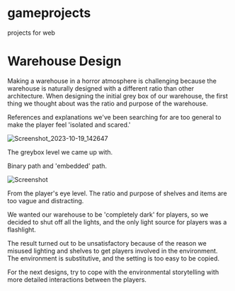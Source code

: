 # gameprojects
projects for web
# Warehouse Design

Making a warehouse in a horror atmosphere is challenging because the warehouse is naturally designed with a different ratio than other architecture. When designing the initial grey box of our warehouse, the first thing we thought about was the ratio and purpose of the warehouse.

References and explanations we've been searching for are too general to make the player feel 'isolated and scared.'

![Screenshot_2023-10-19_142647](https://github.com/Kimizx3/gameprojects/assets/55560064/3036f25b-39b3-4de2-8efe-247bdedd998a)

The greybox level we came up with.

Binary path and 'embedded' path.

![Screenshot](https://cdn.discordapp.com/attachments/1149441688201351280/1164436417368297492/image.png?ex=654334ec&is=6530bfec&hm=45bca568b29c47a4614ea66d3633d68803248b3fff3c992712b237b2ff201348&)

From the player's eye level. The ratio and purpose of shelves and items are too vague and distracting.


We wanted our warehouse to be 'completely dark' for players, so we decided to shut off all the lights, and the only light source for players was a flashlight.

The result turned out to be unsatisfactory because of the reason we misused lighting and shelves to get players involved in the environment. The environment is substitutive, and the setting is too easy to be copied.

For the next designs, try to cope with the environmental storytelling with more detailed interactions between the players.
